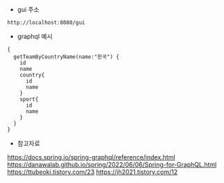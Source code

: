 - gui 주소
```
http://localhost:8080/gui
```

- graphql 예시
```
{
  getTeamByCountryName(name:"한국") {
    id
    name
    country{
      id
      name
    }
    sport{
      id
      name
    }
  }
}
```

- 참고자료

https://docs.spring.io/spring-graphql/reference/index.html
https://danawalab.github.io/spring/2022/06/06/Spring-for-GraphQL.html
https://ttubeoki.tistory.com/23
https://jh2021.tistory.com/12
